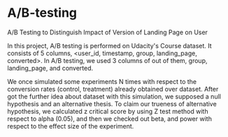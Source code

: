 # A/B-testing
A/B Testing to Distinguish Impact of Version of Landing Page on User

In this project, A/B testing is performed on Udacity's Course dataset. It consists of 5 columns, <user_id, timestamp, group, landing_page, converted>. In A/B testing, we used 3 columns of out of them, group, landing_page, and converted.

We once simulated some experiments N times with respect to the conversion rates (control, treatment) already obtained over dataset. After got the further idea about dataset with this simulation, we supposed a null hypothesis and an alternative thesis. To claim our trueness of alternative hypothesis, we calculated z critical score by using Z test method with respect to alpha (0.05), and then we checked out beta, and power with respect to the effect size of the experiment.
